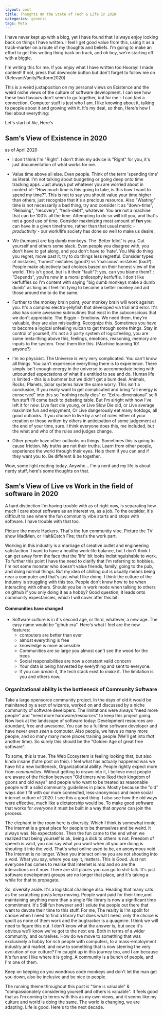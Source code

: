 ```yaml
---
layout: post
title: Thoughts On the State of Tech & Life in 2020
categories: generic
tags: Meta
---
```


I have never kept up with a blog, yet I have found that I always enjoy looking back on things I have written. I feel I get good value from this, using it as a track-marker on a route of my thoughts and beliefs. I'm going to make an effort to get this writing thing back on track, and oh boy, we're starting off with a biggie.

I'm writing this for me. If you enjoy what I have written too Hooray! I made content! If not, press that downvote button but don't forget to follow me on (RelevantVanityPlatform2020)

This is a weird juxtaposition on my personal views on Existence and the weird niche views of the culture of software development. I can see how these two flavours don't seem to go together, but for me - I can *feel* a connection. Computer stuff is just who I am, I like knowing about it, talking to people about it and growing with it. It's my deal, so then, Here's how I feel about everything:

Let's start of _lite_, Here's

## Sam's View of Existence in 2020

as of April 2020

- I don't think I'm "Right". I don't think my advice is "Right" for you, it's just documentation of what works for me.
- Value time above all else. Even people. Think of the term 'spending time' as literal. I'm not talking about budgeting or going deep onto time tracking apps. Just always put whatever you are worried about in context of: "How much time is this going to take, is this how I want to spend my time?". This is not to say you should value your time higher than others, just recognize that it's a precious resource. Also "Wasting" time is not necessarily a bad thing, try and consider it as "down-time", "Relaxing", "recovery", "tech-debt", whatever. You are not a machine that can be 100% all the time. Attempting to do so will kill you, and that's not a good use of time. Consider maximizing most amount of **fun** you can have in a given timeframe, rather than that usual metric - _productivity_ - our work/life society has done so well to make us desire.

- We (humans) are big dumb monkeys. The 'Better Idiot' is you. Cut yourself and others some slack. Even people you disagree with, you don't have to get along, and you don't have to 'hate'. You *Will* do thing you regret, move past it, try to do things less regretful. Consider types of mistakes, 'honest' mistakes (good?) vs 'malicious' mistakes (bad?). People make objectively bad choices based on their honest view of the world. This is't good, but is it their "fault"?: yes, can you blame them? : "Depends", you're now in a moral philosophy kerfuffle. I don't like kerfuffles so I'm content with saying "big dumb monkeys make a dumb dumb" as long as I feel I'm tying to become a better monkey and aid those around me to do the same.

- Further to the monkey brain point, your monkey brain will work against you. It's a complex electro-jellyfish that developed via trial and error. It's also has some awesome subroutines that exist in the subconscious that we don't appreciate. The Biggie - Emotions. We need them, they're valuable, they are also misleading. Recognize this. Sometimes you have to become a logical unfeeling vulcan to get through some things. Stay in control of yourself, it's not a 2 party system of logic:feeling, you are some meta-thing above this, feelings, emotions, reasoning, memory are inputs to the system. Treat them like this. (Machine learning 101 anyone?)

- I'm no physicist. The Universe is very very complicated. You can't know all things. You can't experience everything there is to experience. There simply isn't enough energy in the universe to accommodate being with unbounded expectations of what it's entitled to see and do. Human life is limited - this is a bummer but we didn't get a bum deal. Animals, Rocks, Planets, Solar systems have the same worry. This isn't a conclusion, If you really want to get complicated and bring "all energy is conserved" into this so "nothing really dies" or "Extra-dimensional" scifi fun stuff I'll come back to debating table. But I'm alright with how I've left it for now. Live fast die young, or Live Slow Die old, or Live average maximize fun and enjoyment, Or Live dangerously eat many hotdogs, all good outlooks. If you choose to live by a set of rules either of your creation or those written by others in anticipation of some judgement at the end of your time, sure. I think everyone does this, me included, but the what and who of the rules and judges change.

- Other people have other outlooks on things. Sometimes this is going to cause friction. My truths are not their truths. Learn from other people, experience the world through their eyes. Help them if you can and if they want you to. Be different & be together.

Wow, some light reading today. Anywho... I'm a nerd and my life is about nerdy stuff, here's some thoughts on that.


## Sam's View of Live vs Work in the field of software in 2020

A hard distinction I'm having trouble with as of right now, is separating how much I care about software as an interest vs, as a job. To the outsider, it's difficult to see where the fun community vibe starts and stops with software. I have trouble with that too. 

Picture the movie Hackers. That's the fun community vibe. Picture the TV show MadMen, or Halt&Catch Fire; that's the work part. 

Working in this industry is a marriage of creative outlet and engineering satisfaction. I want to have a healthy work:life balance, but I don't think I can get away form the face that the 'life' bit looks indistinguishable to work. To further this point I have the need to clarify that I'm referring to hobbies. I'm not some monster who doesn't value friends, family, going to the pub, and doing normal things. But my idea of chilling out is usually means being near a computer and that's just what I like doing. I think the culture of the industry is struggling with this too. People don't know how to be when interacting with others. Should you be in work mode when talking to others on github if you only doing it as a hobby?  Good question, it leads onto community expectancies, which I will cover after this bit: 

#### Communities have changed

- Software culture is in it's second age, or third, whatever, a *new* age. The easy name would be "gihub era". Here's what I feel are the new features: 
    - computers are better than ever
    - almost everything is free
    - knowledge is more accessible 
    - Communities are so large you almost can't see the wood for the trees
    - Social responsibilities are now a constant valid concern
    - Your data is being harvested by everything and sent to everyone.
    - If you can *dream* it, the tech stack exist to *make* it. The limitation is you and others now.

### Organizational ability is the bottleneck of Community Software

Take a large opensorce community project. In the days of old it would be mainitaned by a sect of wizards, worked on and discussed by a niche community of software developers. The limitations were always "need more people" and "need more hardware/resources" to keep this project going. 
Now look at the landscape of software today: Development resources are abundant, free and awesome. You can be a fulltime software developer and have never even *seen* a computer. Also people, we have so many more people, and so many many more places training people (We'll get into *that* another time). So surely this should be the "Golden Age of great free software".

To some, this is true. The Web Ecosystem is feeling looking that, but also kinda insane (futre post on this). I feel what has actually happened was we have hit a new bottleneck, Organizational ability. People rightly expect more from *communities*. Without getting to drawn into it, I believe most people are aware of the friction between "Old timers who liked their kingdom of goons and old ways" and people who want to be treated as reasonable people with a solid community guidelines in place. Mostly  because the "old" ways don't fit with our more connected, less-anonymous and more social internet culture of 2020. I see this a good thing. I also see how the old ways were effective, much like a dictatorship would be. To make good software that works for *everyone* it must be built in a way that *anyone* can join the process.

The elephant in the room here is diversity. Which I think is somewhat ironic. The internet is a great place for people to be themselves and be weird. It always was. No expectations. Then the fun came to the end when we realized that being yourself is ok, being a dick to others is not. Freedom of speech is valid, you can say what you want when all you are doing is shouting it into the void. That's what online used to be, an anonymous void. The Internet is no longer. When you interact online you are not shouting into a void. What you say, where you say it, matters. This is *Good*. Just not everyone has comes to realise that internet is *real* and so are the interactions on it now. There are still places you can go to shit-talk. It's just software development groups are no longer that place, and it's taking a while for that to propagate. 

So, diversity aside. It's a logistical challenge also. Heading that many cats as the scratching posts keep moving. People want paid for their time,and maintaining anything more than a single file library is now a significant time commitment. It's Still fun however and I solute the people out there that want to devote their time to this stuff. For me, The reality is I'm spoilt for choice when I need to find a library that does what I need, only the choice *is* spoilt as none of them work and the bugtracker is a quagmire. I think we will need to figure this out. 
I don't know what the answer is, but once it's obvious we'll know we've got to the next era. Both in terms of a wider community, and ourselves. How do we move to something that was exclusively a hobby for rich people with computers, to a mass-employment industry and market, and now to something that is now steering the very evolution of our culture? I'm caught up in this journey too, and I am because it's fun and I like where it is going. A community is a bunch of people, and I'm one of them.

Keep on keeping on you wondrous code monkeys and don't let the man get you down, also be inclusive and be nice to people.

The running theme throughout this post is "time is valuable" & "compassionately considering yourself and others is valuable". It feels good that as I'm coming to terms with this as my own views, and it seems like my culture and world is doing the same. The world is changing, we are adapting. Life is good. Here's to the next decade.